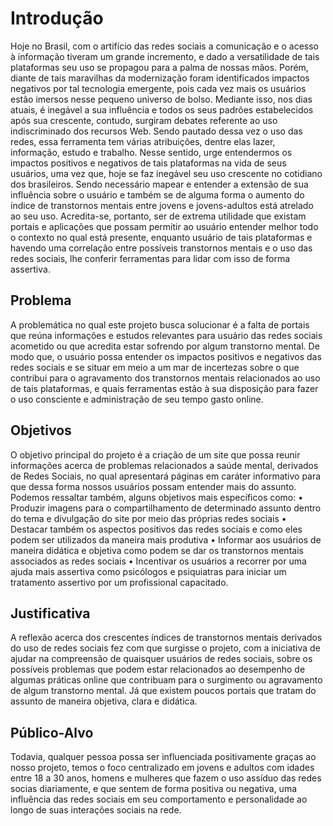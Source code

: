 # Introdução
Hoje no Brasil, com o artifício das redes sociais a comunicação e o acesso à informação tiveram um grande incremento, e dado a versatilidade de tais plataformas seu uso se propagou para a palma de nossas mãos. Porém, diante de tais maravilhas da modernização foram identificados impactos negativos por tal tecnologia emergente, pois cada vez mais os usuários estão imersos nesse pequeno universo de bolso. 
	Mediante isso, nos dias atuais, é inegável a sua influência e todos os seus padrões estabelecidos após sua crescente, contudo, surgiram debates referente ao uso indiscriminado dos recursos Web. Sendo pautado dessa vez o uso das redes, essa ferramenta tem várias atribuições, dentre elas lazer, informação, estudo e trabalho.
	Nesse sentido, urge entendermos os impactos positivos e negativos de tais plataformas na vida de seus usuários, uma vez que, hoje se faz inegável seu uso crescente no cotidiano dos brasileiros. Sendo necessário mapear e entender a extensão de sua influência sobre o usuário e também se de alguma forma o aumento do índice de transtornos mentais entre jovens e jovens-adultos está atrelado ao seu uso. 
	Acredita-se, portanto, ser de extrema utilidade que existam portais e aplicações que possam permitir ao usuário entender melhor todo o contexto no qual está presente, enquanto usuário de tais plataformas e havendo uma correlação entre possíveis transtornos mentais e o uso das redes sociais, lhe conferir ferramentas para lidar com isso de forma assertiva.

## Problema
  A problemática no qual este projeto busca solucionar é a falta de portais que reúna informações e estudos relevantes para usuário das redes sociais acometido ou que acredita estar sofrendo por algum transtorno mental. De modo que, o usuário possa entender os impactos positivos e negativos das redes sociais e se situar em meio a um mar de incertezas sobre o que contribui para o agravamento dos transtornos mentais relacionados ao uso de tais plataformas, e quais ferramentas estão à sua disposição para fazer o uso consciente e administração de seu tempo gasto online.


## Objetivos

O objetivo principal do projeto é a criação de um site que possa reunir informações acerca de problemas relacionados a saúde mental, derivados de Redes Sociais, no qual apresentará páginas em caráter informativo para que dessa forma nossos usuários possam entender mais do assunto.
Podemos ressaltar também, alguns objetivos mais específicos como:
•	Produzir imagens para o compartilhamento de determinado assunto dentro do tema e divulgação do site por meio das próprias redes sociais
•	Destacar também os aspectos positivos das redes sociais e como eles podem ser utilizados da maneira mais produtiva
•	Informar aos usuários de maneira didática e objetiva como podem se dar os transtornos mentais associados as redes sociais
•	Incentivar os usuários a recorrer por uma ajuda mais assertiva como psicólogos e psiquiatras para iniciar um tratamento assertivo por um profissional capacitado.


## Justificativa

 A reflexão acerca dos crescentes índices de transtornos mentais derivados do uso de redes sociais fez com que surgisse o projeto, com a iniciativa de ajudar na compreensão de quaisquer usuários de redes sociais, sobre os possíveis problemas que podem estar relacionados ao desempenho de algumas práticas online que contribuam para o surgimento ou agravamento de algum transtorno mental. Já que existem poucos portais que tratam do assunto de maneira objetiva, clara e didática.

## Público-Alvo

Todavia, qualquer pessoa possa ser influenciada positivamente graças ao nosso projeto, temos o foco centralizado em jovens e adultos com idades entre 18 a 30 anos, homens e mulheres que fazem o uso assíduo das redes socias diariamente, e que sentem de forma positiva ou negativa, uma influência das redes sociais em seu comportamento e personalidade ao longo de suas interações sociais na rede.
